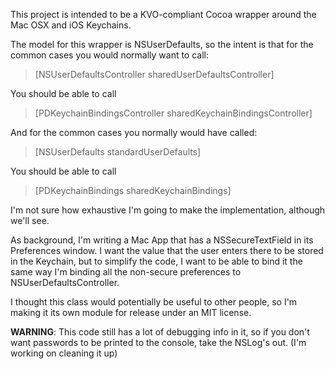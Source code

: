 
This project is intended to be a KVO-compliant Cocoa wrapper around the  Mac OSX and iOS Keychains.

The model for this wrapper is NSUserDefaults, so the intent is that for the common cases you would normally want to call:

> [NSUserDefaultsController sharedUserDefaultsController]

You should be able to call

> [PDKeychainBindingsController sharedKeychainBindingsController]

And for the common cases you normally would have called:

> [NSUserDefaults standardUserDefaults]

You should be able to call

> [PDKeychainBindings sharedKeychainBindings]

I'm not sure how exhaustive I'm going to make the implementation, although we'll see.

As background, I'm writing a Mac App that has a NSSecureTextField in its Preferences window.  I want the value that the user enters there to be stored in the Keychain, but to simplify the code, I want to be able to bind it the same way I'm binding all the non-secure preferences to NSUserDefaultsController.

I thought this class would potentially be useful to other people, so I'm making it its own module for release under an MIT license.


**WARNING**: This code still has a lot of debugging info in it, so if you don't want passwords to be printed to the console, take the NSLog's out. (I'm working on cleaning it up)
